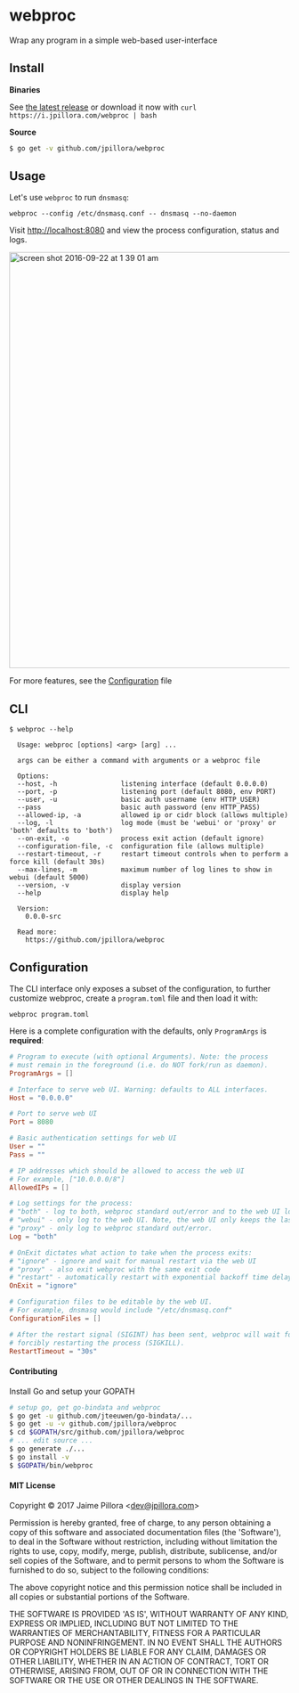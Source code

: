 # webproc

Wrap any program in a simple web-based user-interface

## Install

**Binaries**

See [the latest release](https://github.com/jpillora/webproc/releases/latest) or download it now with `curl https://i.jpillora.com/webproc | bash`

**Source**

``` sh
$ go get -v github.com/jpillora/webproc
```

## Usage

Let's use `webproc` to run `dnsmasq`:

```
webproc --config /etc/dnsmasq.conf -- dnsmasq --no-daemon
```

Visit [http://localhost:8080](http://localhost:8080) and view the process configuration, status and logs.

<img width="747" alt="screen shot 2016-09-22 at 1 39 01 am" src="https://cloud.githubusercontent.com/assets/633843/18718069/7d515392-8065-11e6-8ba5-86b6e59f3992.png">

For more features, see the [Configuration](#Configuration) file

## CLI

```
$ webproc --help

  Usage: webproc [options] <arg> [arg] ...

  args can be either a command with arguments or a webproc file

  Options:
  --host, -h                listening interface (default 0.0.0.0)
  --port, -p                listening port (default 8080, env PORT)
  --user, -u                basic auth username (env HTTP_USER)
  --pass                    basic auth password (env HTTP_PASS)
  --allowed-ip, -a          allowed ip or cidr block (allows multiple)
  --log, -l                 log mode (must be 'webui' or 'proxy' or 'both' defaults to 'both')
  --on-exit, -o             process exit action (default ignore)
  --configuration-file, -c  configuration file (allows multiple)
  --restart-timeout, -r     restart timeout controls when to perform a force kill (default 30s)
  --max-lines, -m           maximum number of log lines to show in webui (default 5000)
  --version, -v             display version
  --help                    display help

  Version:
    0.0.0-src

  Read more:
    https://github.com/jpillora/webproc

```

## Configuration

The CLI interface only exposes a subset of the configuration, to further customize
webproc, create a `program.toml` file and then load it with:

```
webproc program.toml
```

Here is a complete configuration with the defaults, only `ProgramArgs` is **required**:

[embedmd]:# (default.toml)
```toml
# Program to execute (with optional Arguments). Note: the process
# must remain in the foreground (i.e. do NOT fork/run as daemon).
ProgramArgs = []

# Interface to serve web UI. Warning: defaults to ALL interfaces.
Host = "0.0.0.0"

# Port to serve web UI
Port = 8080

# Basic authentication settings for web UI
User = ""
Pass = ""

# IP addresses which should be allowed to access the web UI
# For example, ["10.0.0.0/8"]
AllowedIPs = []

# Log settings for the process:
# "both" - log to both, webproc standard out/error and to the web UI log.
# "webui" - only log to the web UI. Note, the web UI only keeps the last 10k lines.
# "proxy" - only log to webproc standard out/error.
Log = "both"

# OnExit dictates what action to take when the process exits:
# "ignore" - ignore and wait for manual restart via the web UI
# "proxy" - also exit webproc with the same exit code
# "restart" - automatically restart with exponential backoff time delay between failed restarts
OnExit = "ignore"

# Configuration files to be editable by the web UI.
# For example, dnsmasq would include "/etc/dnsmasq.conf"
ConfigurationFiles = []

# After the restart signal (SIGINT) has been sent, webproc will wait for RestartTimeout before
# forcibly restarting the process (SIGKILL).
RestartTimeout = "30s"
```


#### Contributing

Install Go and setup your GOPATH

``` sh
# setup go, get go-bindata and webproc
$ go get -u github.com/jteeuwen/go-bindata/...
$ go get -u -v github.com/jpillora/webproc
$ cd $GOPATH/src/github.com/jpillora/webproc
# ... edit source ...
$ go generate ./...
$ go install -v
$ $GOPATH/bin/webproc
```

#### MIT License

Copyright © 2017 Jaime Pillora &lt;dev@jpillora.com&gt;

Permission is hereby granted, free of charge, to any person obtaining
a copy of this software and associated documentation files (the
'Software'), to deal in the Software without restriction, including
without limitation the rights to use, copy, modify, merge, publish,
distribute, sublicense, and/or sell copies of the Software, and to
permit persons to whom the Software is furnished to do so, subject to
the following conditions:

The above copyright notice and this permission notice shall be
included in all copies or substantial portions of the Software.

THE SOFTWARE IS PROVIDED 'AS IS', WITHOUT WARRANTY OF ANY KIND,
EXPRESS OR IMPLIED, INCLUDING BUT NOT LIMITED TO THE WARRANTIES OF
MERCHANTABILITY, FITNESS FOR A PARTICULAR PURPOSE AND NONINFRINGEMENT.
IN NO EVENT SHALL THE AUTHORS OR COPYRIGHT HOLDERS BE LIABLE FOR ANY
CLAIM, DAMAGES OR OTHER LIABILITY, WHETHER IN AN ACTION OF CONTRACT,
TORT OR OTHERWISE, ARISING FROM, OUT OF OR IN CONNECTION WITH THE
SOFTWARE OR THE USE OR OTHER DEALINGS IN THE SOFTWARE.